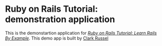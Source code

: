 # Ruby on Rails Tutorial: demonstration application 

This is the demonstartion application for [*Ruby on Rails Tutorial: Learn Rails By Example*](http://railstutorial.org). This demo app is built by [Clark Russel](http://clarkruss.wordpress.org)
